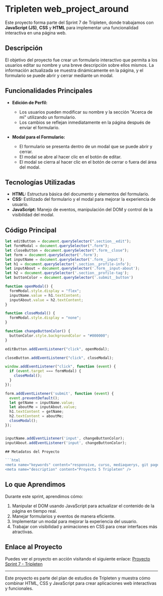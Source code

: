 # Tripleten web_project_around


Este proyecto forma parte del Sprint 7 de Tripleten, donde trabajamos con **JavaScript (JS)**, **CSS** y **HTML** para implementar una funcionalidad interactiva en una página web.

## Descripción

El objetivo del proyecto fue crear un formulario interactivo que permita a los usuarios editar su nombre y una breve descripción sobre ellos mismos. La información actualizada se muestra dinámicamente en la página, y el formulario se puede abrir y cerrar mediante un modal.

## Funcionalidades Principales

- **Edición de Perfil:**
  - Los usuarios pueden modificar su nombre y la sección "Acerca de mí" utilizando un formulario.
  - Los cambios se reflejan inmediatamente en la página después de enviar el formulario.

- **Modal para el Formulario:**
  - El formulario se presenta dentro de un modal que se puede abrir y cerrar.
  - El modal se abre al hacer clic en el botón de editar.
  - El modal se cierra al hacer clic en el botón de cerrar o fuera del área del modal.

## Tecnologías Utilizadas

- **HTML:** Estructura básica del documento y elementos del formulario.
- **CSS:** Estilizado del formulario y el modal para mejorar la experiencia de usuario.
- **JavaScript:** Manejo de eventos, manipulación del DOM y control de la visibilidad del modal.

## Código Principal

```javascript
let editButton = document.querySelector(".section__edit");
let formModal = document.querySelector(".form");
let closeButton = document.querySelector(".form__close");
let form = document.querySelector('.form');
let inputName = document.querySelector('.form__input');
let h1 = document.querySelector('.section__profile-info');
let inputAbout = document.querySelector('.form__input-about');
let h2 = document.querySelector('.section__profile-tag');
let buttonColor = document.querySelector('.submit__button')

function openModal() {
  formModal.style.display = "flex";
  inputName.value = h1.textContent;
  inputAbout.value = h2.textContent;
}

function closeModal() {
  formModal.style.display = "none";
}

function changeButtonColor() {
  buttonColor.style.backgroundColor = "#000000"; 
}

editButton.addEventListener("click", openModal);

closeButton.addEventListener("click", closeModal);

window.addEventListener("click", function (event) {
  if (event.target === formModal) {
    closeModal();
  }
});

form.addEventListener('submit', function (event) {
  event.preventDefault();
  let getName = inputName.value;
  let aboutMe = inputAbout.value;
  h1.textContent = getName;
  h2.textContent = aboutMe;
  closeModal();
});


inputName.addEventListener('input', changeButtonColor);
inputAbout.addEventListener('input', changeButtonColor);

## Metadatos del Proyecto

```html
<meta name="keywords" content="responsive, curso, mediaquerys, git page" />
<meta name="description" content="Proyecto 5 Tripleten" />
```

## Lo que Aprendimos

Durante este sprint, aprendimos cómo:

1. Manipular el DOM usando JavaScript para actualizar el contenido de la página en tiempo real.
2. Manejar formularios y eventos de manera eficiente.
3. Implementar un modal para mejorar la experiencia del usuario.
4. Trabajar con visibilidad y animaciones en CSS para crear interfaces más atractivas.

## Enlace al Proyecto

Puedes ver el proyecto en acción visitando el siguiente enlace: [Proyecto Sprint 7 - Tripleten](https://wd-zander.github.io/web_project_around/)

---

Este proyecto es parte del plan de estudios de Tripleten y muestra cómo combinar HTML, CSS y JavaScript para crear aplicaciones web interactivas y funcionales.
